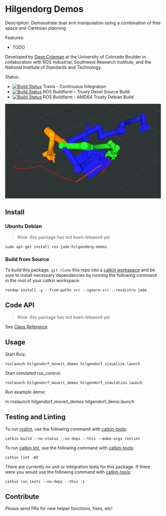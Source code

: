 # Hilgendorg Demos

Description: Demonstrate dual arm manipulation using a combination of free space and Cartesian planning

Features:

 - TODO

Developed by [Dave Coleman](http://dav.ee/) at the University of Colorado Boulder in collaboration with ROS Industrial, Southwest Research Institute, and the National Institute of Standards and Technology.

Status:

 * [![Build Status](https://travis-ci.org/davetcoleman/hilgendorg_demos.svg)](https://travis-ci.org/davetcoleman/hilgendorg_demos) Travis - Continuous Integration
 * [![Build Status](http://build.ros.org/buildStatus/icon?job=Jsrc_uT__hilgendorg_demos__ubuntu_trusty__source)](http://build.ros.org/view/Jsrc_uT/job/Jsrc_uT__hilgendorg_demos__ubuntu_trusty__source/) ROS Buildfarm - Trusty Devel Source Build
 * [![Build Status](http://build.ros.org/buildStatus/icon?job=Jbin_uT64__hilgendorg_demos__ubuntu_trusty_amd64__binary)](http://build.ros.org/view/Jbin_uT64/job/Jbin_uT64__hilgendorg_demos__ubuntu_trusty_amd64__binary/) ROS Buildfarm - AMD64 Trusty Debian Build

![](resources/screenshot.png)

## Install

### Ubuntu Debian

> Note: this package has not been released yet

    sudo apt-get install ros-jade-hilgendorg-demos

### Build from Source

To build this package, ``git clone`` this repo into a [catkin workspace](http://wiki.ros.org/catkin/Tutorials/create_a_workspace) and be sure to install necessary dependencies by running the following command in the root of your catkin workspace:

    rosdep install -y --from-paths src --ignore-src --rosdistro jade

## Code API

> Note: this package has not been released yet

See [Class Reference](http://docs.ros.org/jade/api/hilgendorg_demos/html/)

## Usage

Start Rviz:

    roslaunch hilgendorf_moveit_demos hilgendorf_visualize.launch

Start simulated ros_control:

    roslaunch hilgendorf_moveit_demos hilgendorf_simulation.launch

Run example demo:

m    roslaunch hilgendorf_moveit_demos hilgendorf_demo.launch

## Testing and Linting

To run [roslint](http://wiki.ros.org/roslint), use the following command with [catkin-tools](https://catkin-tools.readthedocs.org/):

    catkin build --no-status --no-deps --this --make-args roslint

To run [catkin lint](https://pypi.python.org/pypi/catkin_lint), use the following command with [catkin-tools](https://catkin-tools.readthedocs.org/):

    catkin lint -W2

There are currently no unit or integration tests for this package. If there were you would use the following command with [catkin-tools](https://catkin-tools.readthedocs.org/):

    catkin run_tests --no-deps --this -i

## Contribute

Please send PRs for new helper functions, fixes, etc!
